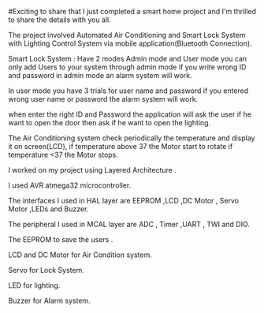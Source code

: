 #Exciting to share that I just completed a smart home project and I'm thrilled to share the details with you all.

The project involved Automated Air Conditioning and Smart Lock System with Lighting Control System via mobile application(Bluetooth Connection).

Smart Lock System : Have 2 modes Admin mode and User mode you can only add Users to your system through admin mode if you write wrong ID and password in admin mode an alarm system will work.

In user mode you have 3 trials for user name and password if you entered wrong user name or password the alarm system will work.


when enter the right ID and Password the application will ask the user if he want to open the door then ask if he want to open the lighting.

The Air Conditioning system check periodically the temperature and display it on screen(LCD), if temperature above 37 the Motor start to rotate if temperature <37 the Motor stops.

I worked on my project using Layered Architecture .

I used AVR atmega32 microcontroller.

The interfaces I used in HAL layer are EEPROM ,LCD ,DC Motor , Servo Motor ,LEDs and Buzzer.

The peripheral I used in MCAL layer are ADC , Timer ,UART , TWI and DIO.


The EEPROM to save the users .

LCD and DC Motor for Air Condition system.

Servo for Lock System.

LED for lighting.

Buzzer for Alarm system.
